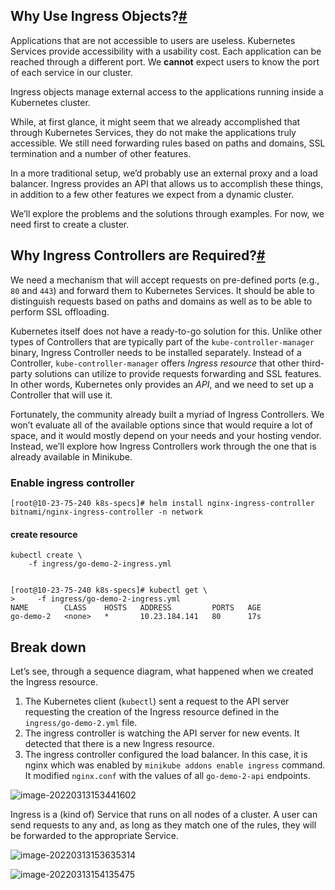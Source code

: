 ## Why Use Ingress Objects?[#](https://www.educative.io/module/lesson/a-practical-guide-to-kubernetes/N732V7qGWo2#Why-Use-Ingress-Objects?)

Applications that are not accessible to users are useless. Kubernetes Services provide accessibility with a usability cost. Each application can be reached through a different port. We **cannot** expect users to know the port of each service in our cluster.



Ingress objects manage external access to the applications running inside a Kubernetes cluster.



While, at first glance, it might seem that we already accomplished that through Kubernetes Services, they do not make the applications truly accessible. We still need forwarding rules based on paths and domains, SSL termination and a number of other features.

In a more traditional setup, we’d probably use an external proxy and a load balancer. Ingress provides an API that allows us to accomplish these things, in addition to a few other features we expect from a dynamic cluster.

We’ll explore the problems and the solutions through examples. For now, we need first to create a cluster.





## Why Ingress Controllers are Required?[#](https://www.educative.io/module/lesson/a-practical-guide-to-kubernetes/YMm9noR2nVM#Why-Ingress-Controllers-are-Required?)

We need a mechanism that will accept requests on pre-defined ports (e.g., `80` and `443`) and forward them to Kubernetes Services. It should be able to distinguish requests based on paths and domains as well as to be able to perform SSL offloading.

Kubernetes itself does not have a ready-to-go solution for this. Unlike other types of Controllers that are typically part of the `kube-controller-manager` binary, Ingress Controller needs to be installed separately. Instead of a Controller, `kube-controller-manager` offers *Ingress resource* that other third-party solutions can utilize to provide requests forwarding and SSL features. In other words, Kubernetes only provides an *API*, and we need to set up a Controller that will use it.

Fortunately, the community already built a myriad of Ingress Controllers. We won’t evaluate all of the available options since that would require a lot of space, and it would mostly depend on your needs and your hosting vendor. Instead, we’ll explore how Ingress Controllers work through the one that is already available in Minikube.





### Enable ingress controller



``` shell
[root@10-23-75-240 k8s-specs]# helm install nginx-ingress-controller bitnami/nginx-ingress-controller -n network
```







#### create resource



``` shell
kubectl create \
    -f ingress/go-demo-2-ingress.yml


[root@10-23-75-240 k8s-specs]# kubectl get \
>     -f ingress/go-demo-2-ingress.yml
NAME        CLASS    HOSTS   ADDRESS         PORTS   AGE
go-demo-2   <none>   *       10.23.184.141   80      17s
```









## Break down



Let’s see, through a sequence diagram, what happened when we created the Ingress resource.

1. The Kubernetes client (`kubectl`) sent a request to the API server requesting the creation of the Ingress resource defined in the `ingress/go-demo-2.yml` file.
2. The ingress controller is watching the API server for new events. It detected that there is a new Ingress resource.
3. The ingress controller configured the load balancer. In this case, it is nginx which was enabled by `minikube addons enable ingress` command. It modified `nginx.conf` with the values of all `go-demo-2-api` endpoints.

![image-20220313153441602](/Users/kestrel/developer/nrookie.github.io/collections/k8s-related/network/image-20220313153441602.png)







Ingress is a (kind of) Service that runs on all nodes of a cluster. A user can send requests to any and, as long as they match one of the rules, they will be forwarded to the appropriate Service.





![image-20220313153635314](/Users/kestrel/developer/nrookie.github.io/collections/k8s-related/network/image-20220313153635314.png)



![image-20220313154135475](/Users/kestrel/developer/nrookie.github.io/collections/k8s-related/network/image-20220313154135475.png)
